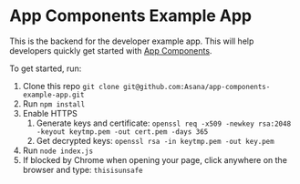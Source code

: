 # App Components Example App

This is the backend for the developer example app. This will help developers quickly get started with [App Components](https://developers.asana.com/docs/ui-components-overview).

To get started, run:

1. Clone this repo `git clone git@github.com:Asana/app-components-example-app.git`
2. Run `npm install`
3. Enable HTTPS
    1. Generate keys and certificate: `openssl req -x509 -newkey rsa:2048 -keyout keytmp.pem -out cert.pem -days 365`
    2. Get decrypted keys: `openssl rsa -in keytmp.pem -out key.pem`
4. Run `node index.js`
5. If blocked by Chrome when opening your page, click anywhere on the browser and type: `thisisunsafe`


